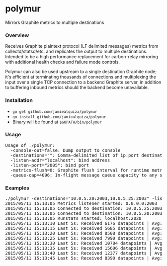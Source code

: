# polymur

Mirrors Graphite metrics to multiple destinations

### Overview

Receives Graphite plaintext protocol (LF delimited messages) metrics from collectd/statsd/etc. and replicates the output to multiple destinations. Intended to be a high performance replacement for carbon-relay mirroring with additional health checks and failure mode controls. 

Polymur can also be used upstream to a single destination Graphite node; it's efficient at terminating thousands of connections and multiplexing the input over a single TCP connection to a backend Graphite server, in addition to buffering inbound metrics should the backend become unavailable.

### Installation

- `go get github.com/jamiealquiza/polymur`
- `go install github.com/jamiealquiza/polymur`
- Binary will be found at `$GOPATH/bin/polymur`

### Usage

<pre>
Usage of ./polymur:
  -console-out=false: Dump output to console
  -destinations="": Comma-delimited list of ip:port destinations
  -listen-addr="localhost": bind address
  -listen-port="2005": bind port
  -metrics-flush=0: Graphite flush interval for runtime metrics (0 is disabled)
  -queue-cap=4096: In-flight message queue capacity to any single destination
</pre>

### Examples

<pre>
./polymur -destinations="10.0.5.20:2003,10.0.5.25:2003" -listen-port="2003" -listen-addr="0.0.0.0" -metrics-flush=30
2015/05/11 15:13:05 Metrics listener started: 0.0.0.0:2003
2015/05/11 15:13:05 Connected to destination: 10.0.5.25:2003
2015/05/11 15:13:05 Connected to destination: 10.0.5.20:2003
2015/05/11 15:13:05 Runstats started: localhost:2020
2015/05/11 15:13:10 Last 5s: Received 6176 datapoints | Avg: 1235.20/sec. | Inbound queue length: 0
2015/05/11 15:13:15 Last 5s: Received 5685 datapoints | Avg: 1137.00/sec. | Inbound queue length: 0
2015/05/11 15:13:20 Last 5s: Received 8508 datapoints | Avg: 1701.60/sec. | Inbound queue length: 0
2015/05/11 15:13:25 Last 5s: Received 7990 datapoints | Avg: 1598.00/sec. | Inbound queue length: 0
2015/05/11 15:13:30 Last 5s: Received 10784 datapoints | Avg: 2156.80/sec. | Inbound queue length: 0
2015/05/11 15:13:35 Last 5s: Received 15606 datapoints | Avg: 3121.20/sec. | Inbound queue length: 0
2015/05/11 15:13:40 Last 5s: Received 12377 datapoints | Avg: 2475.40/sec. | Inbound queue length: 0
2015/05/11 15:13:45 Last 5s: Received 8390 datapoints | Avg: 1678.00/sec. | Inbound queue length: 0
</pre>
